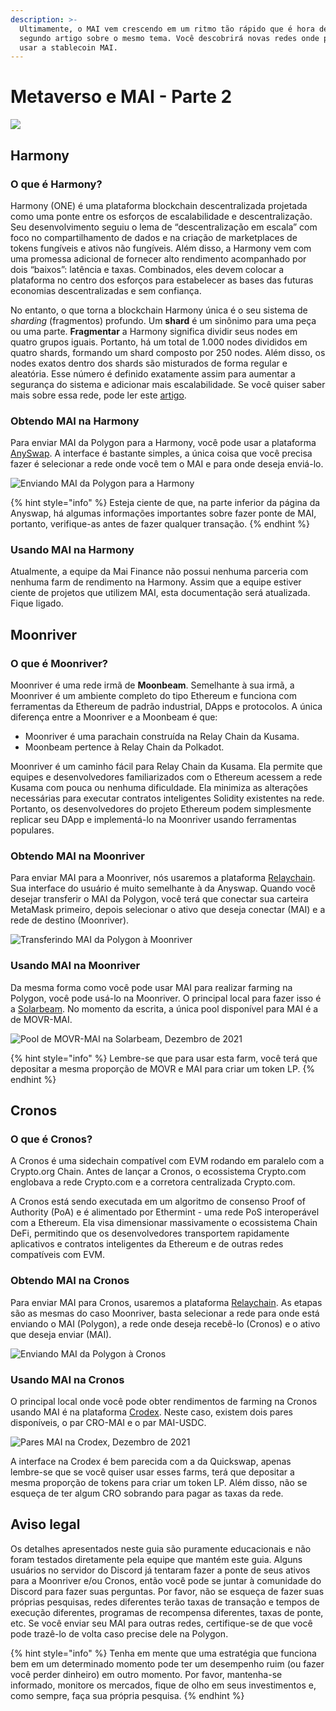 ```yaml
---
description: >-
  Ultimamente, o MAI vem crescendo em um ritmo tão rápido que é hora de um
  segundo artigo sobre o mesmo tema. Você descobrirá novas redes onde poderá
  usar a stablecoin MAI.
---
```


# Metaverso e MAI - Parte 2

![](../.gitbook/assets/MAI.png)

## Harmony

### O que é Harmony?

Harmony (ONE) é uma plataforma blockchain descentralizada projetada como uma ponte entre os esforços de escalabilidade e descentralização. Seu desenvolvimento seguiu o lema de “descentralização em escala” com foco no compartilhamento de dados e na criação de marketplaces de tokens fungíveis e ativos não fungíveis. Além disso, a Harmony vem com uma promessa adicional de fornecer alto rendimento acompanhado por dois “baixos”: latência e taxas. Combinados, eles devem colocar a plataforma no centro dos esforços para estabelecer as bases das futuras economias descentralizadas e sem confiança.

No entanto, o que torna a blockchain Harmony única é o seu sistema de _sharding_ (fragmentos) profundo. Um **shard** é um sinônimo para uma peça ou uma parte. **Fragmentar** a Harmony significa dividir seus nodes em quatro grupos iguais. Portanto, há um total de 1.000 nodes divididos em quatro shards, formando um shard composto por 250 nodes. Além disso, os nodes exatos dentro dos shards são misturados de forma regular e aleatória. Esse número é definido exatamente assim para aumentar a segurança do sistema e adicionar mais escalabilidade. Se você quiser saber mais sobre essa rede, pode ler este [artigo](https://guarda.com/academy/crypto/what-is-harmony/).

### Obtendo MAI na Harmony

Para enviar MAI da Polygon para a Harmony, você pode usar a plataforma [AnySwap](https://anyswap.exchange/#/router). A interface é bastante simples, a única coisa que você precisa fazer é selecionar a rede onde você tem o MAI e para onde deseja enviá-lo.

![Enviando MAI da Polygon para a Harmony](<../.gitbook/assets/MAI - Harmony.JPG>)

{% hint style="info" %}
Esteja ciente de que, na parte inferior da página da Anyswap, há algumas informações importantes sobre fazer ponte de MAI, portanto, verifique-as antes de fazer qualquer transação.
{% endhint %}

### Usando MAI na Harmony

Atualmente, a equipe da Mai Finance não possui nenhuma parceria com nenhuma farm de rendimento na Harmony. Assim que a equipe estiver ciente de projetos que utilizem MAI, esta documentação será atualizada. Fique ligado.

## Moonriver

### O que é Moonriver?

Moonriver é uma rede irmã de **Moonbeam**. Semelhante à sua irmã, a Moonriver é um ambiente completo do tipo Ethereum e funciona com ferramentas da Ethereum de padrão industrial, DApps e protocolos. A única diferença entre a Moonriver e a Moonbeam é que:

* Moonriver é uma parachain construída na Relay Chain da Kusama.
* Moonbeam pertence à Relay Chain da Polkadot.

Moonriver é um caminho fácil para Relay Chain da Kusama. Ela permite que equipes e desenvolvedores familiarizados com o Ethereum acessem a rede Kusama com pouca ou nenhuma dificuldade. Ela minimiza as alterações necessárias para executar contratos inteligentes Solidity existentes na rede. Portanto, os desenvolvedores do projeto Ethereum podem simplesmente replicar seu DApp e implementá-lo na Moonriver usando ferramentas populares.

### Obtendo MAI na Moonriver

Para enviar MAI para a Moonriver, nós usaremos a plataforma [Relaychain](https://app.relaychain.com/transfer#/cross-chain-bridge-transfer). Sua interface do usuário é muito semelhante à da Anyswap. Quando você desejar transferir o MAI da Polygon, você terá que conectar sua carteira MetaMask primeiro, depois selecionar o ativo que deseja conectar (MAI) e a rede de destino (Moonriver).

![Transferindo MAI da Polygon à Moonriver](<../.gitbook/assets/relay movr.JPG>)

### Usando MAI na Moonriver

Da mesma forma como você pode usar MAI para realizar farming na Polygon, você pode usá-lo na Moonriver. O principal local para fazer isso é a [Solarbeam](https://app.solarbeam.io/farm). No momento da escrita, a única pool disponível para MAI é a de MOVR-MAI.

![Pool de MOVR-MAI na Solarbeam, Dezembro de 2021](../.gitbook/assets/MOVR-MAI.JPG)

{% hint style="info" %}
Lembre-se que para usar esta farm, você terá que depositar a mesma proporção de MOVR e MAI para criar um token LP.
{% endhint %}

## Cronos

### O que é Cronos?

A Cronos é uma sidechain compatível com EVM rodando em paralelo com a Crypto.org Chain. Antes de lançar a Cronos, o ecossistema Crypto.com englobava a rede Crypto.com e a corretora centralizada Crypto.com.

A Cronos está sendo executada em um algoritmo de consenso Proof of Authority (PoA) e é alimentado por Ethermint - uma rede PoS interoperável com a Ethereum. Ela visa dimensionar massivamente o ecossistema Chain DeFi, permitindo que os desenvolvedores transportem rapidamente aplicativos e contratos inteligentes da Ethereum e de outras redes compatíveis com EVM.

### Obtendo MAI na Cronos

Para enviar MAI para Cronos, usaremos a plataforma [Relaychain](https://app.relaychain.com/transfer#/cross-chain-bridge-transfer). As etapas são as mesmas do caso Moonriver, basta selecionar a rede para onde está enviando o MAI (Polygon), a rede onde deseja recebê-lo (Cronos) e o ativo que deseja enviar (MAI).

![Enviando MAI da Polygon à Cronos](../.gitbook/assets/cronos.JPG)

### Usando MAI na Cronos

O principal local onde você pode obter rendimentos de farming na Cronos usando MAI é na plataforma [Crodex](https://swap.crodex.app/#/rewards/pair). Neste caso, existem dois pares disponíveis, o par CRO-MAI e o par MAI-USDC.

![Pares MAI na Crodex, Dezembro de 2021](../.gitbook/assets/crodex.JPG)

A interface na Crodex é bem parecida com a da Quickswap, apenas lembre-se que se você quiser usar esses farms, terá que depositar a mesma proporção de tokens para criar um token LP. Além disso, não se esqueça de ter algum CRO sobrando para pagar as taxas da rede.

## Aviso legal

Os detalhes apresentados neste guia são puramente educacionais e não foram testados diretamente pela equipe que mantém este guia. Alguns usuários no servidor do Discord já tentaram fazer a ponte de seus ativos para a Moonriver e/ou Cronos, então você pode se juntar à comunidade do Discord para fazer suas perguntas. Por favor, não se esqueça de fazer suas próprias pesquisas, redes diferentes terão taxas de transação e tempos de execução diferentes, programas de recompensa diferentes, taxas de ponte, etc. Se você enviar seu MAI para outras redes, certifique-se de que você pode trazê-lo de volta caso precise dele na Polygon.

{% hint style="info" %}
Tenha em mente que uma estratégia que funciona bem em um determinado momento pode ter um desempenho ruim (ou fazer você perder dinheiro) em outro momento. Por favor, mantenha-se informado, monitore os mercados, fique de olho em seus investimentos e, como sempre, faça sua própria pesquisa.
{% endhint %}
